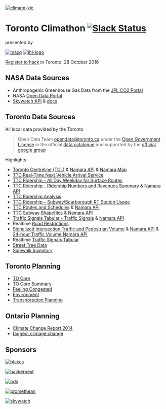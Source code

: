 [![climate-kic](https://cloud.githubusercontent.com/assets/597920/19747276/bac206f0-9ba8-11e6-941e-7a74a6506511.png)](https://climathon.climate-kic.org/)
# Toronto Climathon [![Slack Status](https://climathon-slackin.herokuapp.com/badge.svg)](https://climathon-slackin.herokuapp.com)
presented by

[![maxq](https://cloud.githubusercontent.com/assets/597920/19750890/1a1ec15a-9bc3-11e6-95e6-fef6d57b8535.png)](http://www.maxq.ca/)
[![lhl-logo](https://cloud.githubusercontent.com/assets/597920/19750891/1c99920c-9bc3-11e6-8f7f-f6fc1a6e7e0a.png)](https://lighthouselabs.ca/)

[Register to hack](https://www.eventbrite.ca/e/toronto-climathon-tickets-27554860329) in Toronto, 28 October 2016

## NASA Data Sources
- Anthropogenic Greenhouse Gas Data from the [JPL CO2 Portal](https://co2.jpl.nasa.gov/)
- NASA [Open Data Portal](https://open.nasa.gov/open-data/)
- [Skywatch API](http://www.skywatch.co/) & [docs](https://github.com/skywatchspaceapps/api)

## Toronto Data Sources
All local data provided by the Toronto
> Open Data Team
> opendata@toronto.ca
under the [Open Government License](http://www1.toronto.ca/wps/portal/contentonly?vgnextoid=4a37e03bb8d1e310VgnVCM10000071d60f89RCRD)
in the official [data catalogue](http://www1.toronto.ca/wps/portal/contentonly?vgnextoid=1a66e03bb8d1e310VgnVCM10000071d60f89RCRD)
and supported by the [official google group](https://groups.google.com/forum/#!forum/datato)

Highlights
- [Toronto Centreline (TCL)](http://www1.toronto.ca/wps/portal/contentonly?vgnextoid=9acb5f9cd70bb210VgnVCM1000003dd60f89RCRD&vgnextchannel=1a66e03bb8d1e310VgnVCM10000071d60f89RCRD) & [Namara API](https://namara.io/#/data_sets/bfb294ab-218b-41ce-ab50-608d7333a5bd/api_info) & [Namara Map](https://namara.io/#/data_sets/bfb294ab-218b-41ce-ab50-608d7333a5bd/map)
- [TTC Real-Time Next Vehicle Arrival Service](http://www1.toronto.ca/wps/portal/contentonly?vgnextoid=4427790e6f21d210VgnVCM1000003dd60f89RCRD)
- [TTC Ridership - All Day Weekday for Surface Routes](http://www1.toronto.ca/wps/portal/contentonly?vgnextoid=34b6c316f16e8410VgnVCM10000071d60f89RCRD&vgnextchannel=1a66e03bb8d1e310VgnVCM10000071d60f89RCRD)
- [TTC Ridership - Ridership Numbers and Revenues Summary](http://www1.toronto.ca/wps/portal/contentonly?vgnextoid=a3b7c87477438310VgnVCM1000003dd60f89RCRD&vgnextchannel=1a66e03bb8d1e310VgnVCM10000071d60f89RCRD) & [Namara API](https://namara.io/#/data_sets/783eca43-cfc1-4619-9135-077ac5e45616/api_info)
- [TTC Ridership Analysis](http://www1.toronto.ca/wps/portal/contentonly?vgnextoid=3b5874a21d6e8410VgnVCM10000071d60f89RCRD&vgnextchannel=1a66e03bb8d1e310VgnVCM10000071d60f89RCRD)
- [TTC Ridership – Subway/Scarborough RT Station Usage](http://www1.toronto.ca/wps/portal/contentonly?vgnextoid=c077c316f16e8410VgnVCM10000071d60f89RCRD&vgnextchannel=1a66e03bb8d1e310VgnVCM10000071d60f89RCRD)
- [TTC Routes and Schedules](http://www1.toronto.ca/wps/portal/contentonly?vgnextoid=96f236899e02b210VgnVCM1000003dd60f89RCRD&vgnextchannel=1a66e03bb8d1e310VgnVCM10000071d60f89RCRD) & [Namara API](https://namara.io/#/data_sets/bbf1ed02-03d0-4e4f-9188-190b05f80d5c/api_info)
- [TTC Subway Shapefiles](http://www1.toronto.ca/wps/portal/contentonly?vgnextoid=572e11511f774510VgnVCM10000071d60f89RCRD&vgnextchannel=1a66e03bb8d1e310VgnVCM10000071d60f89RCRD) & [Namara API](https://namara.io/#/data_sets/df15486a-19f0-477e-9603-235c61bf25ec/api_info)
- [Traffic Signals Tabular - Traffic Signals](http://www1.toronto.ca/wps/portal/contentonly?vgnextoid=965b868b5535b210VgnVCM1000003dd60f89RCRD&vgnextchannel=1a66e03bb8d1e310VgnVCM10000071d60f89RCRD) & [Namara API](https://namara.io/#/data_sets/55b99c3f-23ed-4192-8286-aefb6b9d9297/api_info)
- Realtime [Road Restrictions](http://www1.toronto.ca/wps/portal/contentonly?vgnextoid=1af0e69ae554e410VgnVCM10000071d60f89RCRD&vgnextchannel=1a66e03bb8d1e310VgnVCM10000071d60f89RCRD)
- [Signalized Intersection Traffic and Pedestrian Volume](http://www1.toronto.ca/wps/portal/contentonly?vgnextoid=417aed3c99cc7310VgnVCM1000003dd60f89RCRD&vgnextchannel=1a66e03bb8d1e310VgnVCM10000071d60f89RCRD) & [Namara API](https://namara.io/#/data_sets/a0ccf527-4021-4993-a485-d45da787b89d/api_info) & [24-hour Traffic Volume Namara API](https://namara.io/#/data_sets/16277474-3226-4ea5-b2f9-77f49c3f432d/api_info)
- Realtime [Traffic Signals Tabular](http://www1.toronto.ca/wps/portal/contentonly?vgnextoid=965b868b5535b210VgnVCM1000003dd60f89RCRD&vgnextchannel=1a66e03bb8d1e310VgnVCM10000071d60f89RCRD)
- [Street Tree Data](http://www1.toronto.ca/wps/portal/contentonly?vgnextoid=5af95104c26f3310VgnVCM1000003dd60f89RCRD&vgnextchannel=1a66e03bb8d1e310VgnVCM10000071d60f89RCRD)
- [Sidewalk Inventory](http://www1.toronto.ca/wps/portal/contentonly?vgnextoid=3cdcfb292f426410VgnVCM10000071d60f89RCRD&vgnextchannel=1a66e03bb8d1e310VgnVCM10000071d60f89RCRD)

## Toronto Planning
- [TO Core](http://www1.toronto.ca/wps/portal/contentonly?vgnextoid=222101f2e9745410VgnVCM10000071d60f89RCRD)
- [TO Core Summary](http://www1.toronto.ca/City%20Of%20Toronto/City%20Planning/Core/File/pdf/TOcore-Phase-1-Taking-Stock-Transportation-Summary-Brief%20FINAL-s.pdf)
- [Feeling Congested](http://www1.toronto.ca/wps/portal/contentonly?vgnextoid=3649837c1b915410VgnVCM10000071d60f89RCRD)
- [Environment](http://www1.toronto.ca/wps/portal/contentonly?vgnextoid=f6ce5d0a02148410VgnVCM10000071d60f89RCRD)
- [Transportation Planning](http://www1.toronto.ca/wps/portal/contentonly?vgnextoid=240652cc66061410VgnVCM10000071d60f89RCRD)

## Ontario Planning
- [Climate Change Report 2014](https://dr6j45jk9xcmk.cloudfront.net/documents/3618/climate-change-report-2014.pdf)
- [tagged: climage change](https://www.ontario.ca/search/search-results?tag=Climate%20change)

## Sponsors
[![blakes](https://cloud.githubusercontent.com/assets/597920/19748395/636fd63c-9baf-11e6-94e8-ac0702b3d4ce.png)](http://www.blakes.com/English/Pages/default.aspx)

[![hackernest](https://cloud.githubusercontent.com/assets/597920/19748470/d5b9bcf8-9baf-11e6-93ec-3193fb6bc86f.png)](http://hackernest.com/)

[![odx](https://cloud.githubusercontent.com/assets/597920/19748401/686d2f40-9baf-11e6-832d-9ada9b4ed234.png)](http://codx.ca/)

[![promethean](https://cloud.githubusercontent.com/assets/597920/19748403/6b006894-9baf-11e6-92cc-56ffaabc51a1.png)](http://www.prometheanlabs.ca/)

[![skywatch](https://cloud.githubusercontent.com/assets/597920/19748397/65952a02-9baf-11e6-8835-1955d0afcd82.png)](http://www.skywatch.co/)
